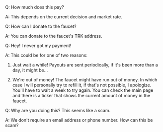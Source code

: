 
Q: How much does this pay?

A: This depends on the current decision and market rate.

Q: How can I donate to the faucet?

A:  You can donate to the faucet's TRK address.

Q: Hey! I never got my payment!

A: This could be for one of two reasons:

1. Just wait a while! Payouts are sent periodically, if it's been
more than a day, it might be...

2. We're out of money! The faucet might have run out of money.
In which case I will personally try to refill it, if that's not
possible, I apologize. You'll have to wait a week to try again.
You can check the main page and there is a ticker that shows the
current amount of money in the faucet.

Q: Why are you doing this? This seems like a scam.

A: We don't require an email address or phone number. How can this
be scam? 
